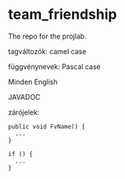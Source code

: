 # team_friendship
The repo for the projlab.

tagváltozók: camel case

függvénynevek: Pascal case

Minden English

JAVADOC

zárójelek:

    public void FvName() {
      ...
    }

    if () {
      ...
    }
